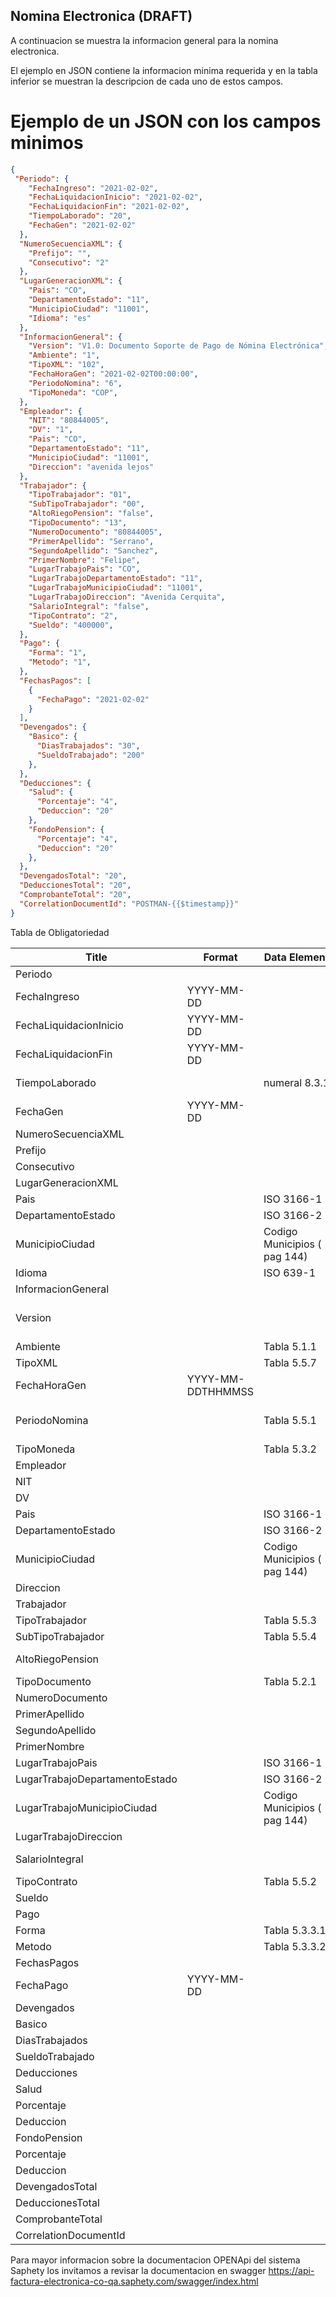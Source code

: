 ## Nomina Electronica (DRAFT)
A continuacion se muestra la informacion general para la nomina electronica.

El ejemplo en JSON contiene la informacion minima requerida y en la tabla inferior se muestran la descripcion de cada uno de estos campos.

# Ejemplo de un JSON con los campos minimos

```JSON
{ 
 "Periodo": {
    "FechaIngreso": "2021-02-02",
    "FechaLiquidacionInicio": "2021-02-02",
    "FechaLiquidacionFin": "2021-02-02",
    "TiempoLaborado": "20",
    "FechaGen": "2021-02-02"
  },
  "NumeroSecuenciaXML": {
    "Prefijo": "",
    "Consecutivo": "2"
  },
  "LugarGeneracionXML": {
    "Pais": "CO",
    "DepartamentoEstado": "11",
    "MunicipioCiudad": "11001",
    "Idioma": "es"
  },
  "InformacionGeneral": {
    "Version": "V1.0: Documento Soporte de Pago de Nómina Electrónica",
    "Ambiente": "1",
    "TipoXML": "102",
    "FechaHoraGen": "2021-02-02T00:00:00",
    "PeriodoNomina": "6",
    "TipoMoneda": "COP",
  },
  "Empleador": {
    "NIT": "80844005",
    "DV": "1",
    "Pais": "CO",
    "DepartamentoEstado": "11",
    "MunicipioCiudad": "11001",
    "Direccion": "avenida lejos"
  },
  "Trabajador": {
    "TipoTrabajador": "01",
    "SubTipoTrabajador": "00",
    "AltoRiegoPension": "false",
    "TipoDocumento": "13",
    "NumeroDocumento": "80844005",
    "PrimerApellido": "Serrano",
    "SegundoApellido": "Sanchez",
    "PrimerNombre": "Felipe",
    "LugarTrabajoPais": "CO",
    "LugarTrabajoDepartamentoEstado": "11",
    "LugarTrabajoMunicipioCiudad": "11001",
    "LugarTrabajoDireccion": "Avenida Cerquita",
    "SalarioIntegral": "false",
    "TipoContrato": "2",
    "Sueldo": "400000",
  },
  "Pago": {
    "Forma": "1",
    "Metodo": "1",
  },
  "FechasPagos": [
    {
      "FechaPago": "2021-02-02"
    }
  ],
  "Devengados": {
    "Basico": {
      "DiasTrabajados": "30",
      "SueldoTrabajado": "200"
    },
  },
  "Deducciones": {
    "Salud": {
      "Porcentaje": "4",
      "Deduccion": "20"
    },
    "FondoPension": {
      "Porcentaje": "4",
      "Deduccion": "20"
    },
  },
  "DevengadosTotal": "20",
  "DeduccionesTotal": "20",
  "ComprobanteTotal": "20",
  "CorrelationDocumentId": "POSTMAN-{{$timestamp}}"
}
```
Tabla de Obligatoriedad

Title | Format | Data Element | Observaciones
----- |  ------ | ------------ | -------------
Periodo |||
FechaIngreso |YYYY-MM-DD||
FechaLiquidacionInicio |YYYY-MM-DD||
FechaLiquidacionFin |YYYY-MM-DD||
TiempoLaborado ||numeral 8.3.1|Se debe enviar en dias ( 1 año = 360 Dias 1 mes = 30 dias)
FechaGen |YYYY-MM-DD||
NumeroSecuenciaXML |||
Prefijo |||
Consecutivo |||
LugarGeneracionXML |||
Pais ||ISO 3166-1|2 caracteres
DepartamentoEstado ||ISO 3166-2|2 caracteres
MunicipioCiudad ||Codigo Municipios ( pag 144)|5 caracteres
Idioma ||ISO 639-1|2 caracteres
InformacionGeneral |||
Version |||"debe ir ""V1.0: Documento Soporte de Pago de Nómina Electrónica"""
Ambiente ||Tabla 5.1.1|1 Carácter (1 prod 2 pruebas)
TipoXML ||Tabla 5.5.7|2 Caracteres ( 102 y 103)
FechaHoraGen |YYYY-MM-DDTHHMMSS||
PeriodoNomina ||Tabla 5.5.1|1 carácter (1 Semanal, 2 Decenal, 3 Catorcenal, 4 quincenal, 5 Mensual, 6 Otro)
TipoMoneda ||Tabla 5.3.2|Para colombia debe ir COP
Empleador |||
NIT |||
DV |||2 Caracteres
Pais ||ISO 3166-1|2 caracteres
DepartamentoEstado ||ISO 3166-2|2 caracteres
MunicipioCiudad ||Codigo Municipios ( pag 144)|5 caracteres
Direccion |||
Trabajador |||
TipoTrabajador ||Tabla 5.5.3|2 Caracteres
SubTipoTrabajador ||Tabla 5.5.4|2 Caracteres
AltoRiegoPension |||"Se debe colocar "" true"" o ""false"""
TipoDocumento ||Tabla 5.2.1|2 Caracteres
NumeroDocumento |||
PrimerApellido |||60 Caracteres
SegundoApellido |||60 Caracteres
PrimerNombre |||60 Caracteres
LugarTrabajoPais ||ISO 3166-1|3 Caracteres
LugarTrabajoDepartamentoEstado ||ISO 3166-2|2 caracteres
LugarTrabajoMunicipioCiudad ||Codigo Municipios ( pag 144)|5 caracteres
LugarTrabajoDireccion |||
SalarioIntegral |||"Se debe colocar "" true"" o ""false"""
TipoContrato ||Tabla 5.5.2|1 Carácter
Sueldo |||
Pago |||
Forma ||Tabla 5.3.3.1|1 Carácter
Metodo ||Tabla 5.3.3.2|2 Caracteres
FechasPagos |||
FechaPago |YYYY-MM-DD||
Devengados |||
Basico |||
DiasTrabajados |||1-2 caracteres
SueldoTrabajado |||
Deducciones |||
Salud |||
Porcentaje |||
Deduccion |||
FondoPension |||
Porcentaje |||
Deduccion |||
DevengadosTotal |||
DeduccionesTotal |||
ComprobanteTotal |||
CorrelationDocumentId |||Campo solicitado por Saphety


Para mayor informacion sobre la documentacion OPENApi del sistema Saphety los invitamos a revisar la documentacion en swagger https://api-factura-electronica-co-qa.saphety.com/swagger/index.html
